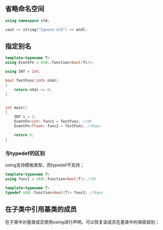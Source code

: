 ## 省略命名空间

```c++
using namespace std;

cout << string("Ignore std") << endl;
```

## 指定别名

```c++
template<typename T>
using EventFn = std::function<bool(T&)>;

using INT = int;

bool TestFunc(int& nVal)
{
	return nVal >= 0;
}


int main()
{
	INT i = 5;
	EventFn<int> func1 = TestFunc; //OK
	EventFn<float> func2 = TestFunc; //Nope

	return 0;
}
```

### 与typedef的区别

using支持模板类型，而typedef不支持；
```c++
template<typename T>
using func1 = std::function<bool(T)> //OK

template<typename T>
typedef std::function<bool(T)> func2; //Nope
```

## 在子类中引用基类的成员

在子类中对基类成员使用using进行声明，可以恢复该成员在基类中的保密级别；